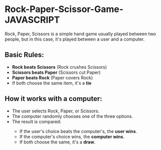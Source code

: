 # Rock-Paper-Scissor-Game-JAVASCRIPT
<!DOCTYPE html>
<html lang="en">
<head>
  <meta charset="UTF-8">

</head>
<body>

<div class="container">


  <p>Rock, Paper, Scissors is a simple hand game usually played between two people, but in this case, it's played between a user and a computer.</p>

  <h2 class="section-title">Basic Rules:</h2>
  <ul>
    <li><strong>Rock beats Scissors</strong> (Rock crushes Scissors)</li>
    <li><strong>Scissors beats Paper</strong> (Scissors cut Paper)</li>
    <li><strong>Paper beats Rock</strong> (Paper covers Rock)</li>
    <li>If both choose the same item, it's a <strong>tie</strong></li>
  </ul>

  <h2 class="section-title">How it works with a computer:</h2>
  <ul>
    <li>The user selects Rock, Paper, or Scissors.</li>
    <li>The computer randomly chooses one of the three options.</li>
    <li>The result is compared:</li>
    <ul>
      <li>If the user's choice beats the computer's, the <strong>user wins</strong>.</li>
      <li>If the computer's choice wins, the <strong>computer wins</strong>.</li>
      <li>If both choose the same, it's a <strong>draw</strong>.</li>
    </ul>
  </ul>
</div>

</body>
</html>
